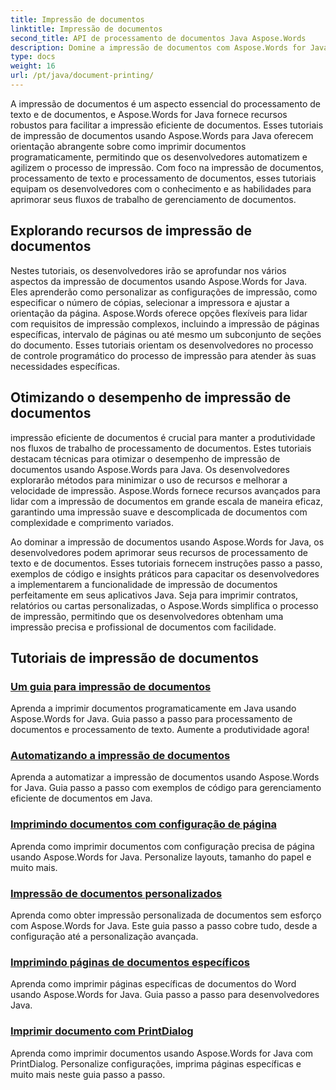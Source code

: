 ```yaml
---
title: Impressão de documentos
linktitle: Impressão de documentos
second_title: API de processamento de documentos Java Aspose.Words
description: Domine a impressão de documentos com Aspose.Words for Java! Automatize as configurações de impressão, otimize o desempenho e obtenha resultados profissionais sem esforço.
type: docs
weight: 16
url: /pt/java/document-printing/
---
```


A impressão de documentos é um aspecto essencial do processamento de texto e de documentos, e Aspose.Words for Java fornece recursos robustos para facilitar a impressão eficiente de documentos. Esses tutoriais de impressão de documentos usando Aspose.Words para Java oferecem orientação abrangente sobre como imprimir documentos programaticamente, permitindo que os desenvolvedores automatizem e agilizem o processo de impressão. Com foco na impressão de documentos, processamento de texto e processamento de documentos, esses tutoriais equipam os desenvolvedores com o conhecimento e as habilidades para aprimorar seus fluxos de trabalho de gerenciamento de documentos.

## Explorando recursos de impressão de documentos

Nestes tutoriais, os desenvolvedores irão se aprofundar nos vários aspectos da impressão de documentos usando Aspose.Words for Java. Eles aprenderão como personalizar as configurações de impressão, como especificar o número de cópias, selecionar a impressora e ajustar a orientação da página. Aspose.Words oferece opções flexíveis para lidar com requisitos de impressão complexos, incluindo a impressão de páginas específicas, intervalo de páginas ou até mesmo um subconjunto de seções do documento. Esses tutoriais orientam os desenvolvedores no processo de controle programático do processo de impressão para atender às suas necessidades específicas.

## Otimizando o desempenho de impressão de documentos

impressão eficiente de documentos é crucial para manter a produtividade nos fluxos de trabalho de processamento de documentos. Estes tutoriais destacam técnicas para otimizar o desempenho de impressão de documentos usando Aspose.Words para Java. Os desenvolvedores explorarão métodos para minimizar o uso de recursos e melhorar a velocidade de impressão. Aspose.Words fornece recursos avançados para lidar com a impressão de documentos em grande escala de maneira eficaz, garantindo uma impressão suave e descomplicada de documentos com complexidade e comprimento variados.

Ao dominar a impressão de documentos usando Aspose.Words for Java, os desenvolvedores podem aprimorar seus recursos de processamento de texto e de documentos. Esses tutoriais fornecem instruções passo a passo, exemplos de código e insights práticos para capacitar os desenvolvedores a implementarem a funcionalidade de impressão de documentos perfeitamente em seus aplicativos Java. Seja para imprimir contratos, relatórios ou cartas personalizadas, o Aspose.Words simplifica o processo de impressão, permitindo que os desenvolvedores obtenham uma impressão precisa e profissional de documentos com facilidade.

## Tutoriais de impressão de documentos

### [Um guia para impressão de documentos](./guide-to-document-printing/)
Aprenda a imprimir documentos programaticamente em Java usando Aspose.Words for Java. Guia passo a passo para processamento de documentos e processamento de texto. Aumente a produtividade agora!
### [Automatizando a impressão de documentos](./automating-document-printing/)
Aprenda a automatizar a impressão de documentos usando Aspose.Words for Java. Guia passo a passo com exemplos de código para gerenciamento eficiente de documentos em Java.
### [Imprimindo documentos com configuração de página](./printing-documents-page-setup/)
Aprenda como imprimir documentos com configuração precisa de página usando Aspose.Words for Java. Personalize layouts, tamanho do papel e muito mais.
### [Impressão de documentos personalizados](./customized-document-printing/)
Aprenda como obter impressão personalizada de documentos sem esforço com Aspose.Words for Java. Este guia passo a passo cobre tudo, desde a configuração até a personalização avançada.
### [Imprimindo páginas de documentos específicos](./printing-specific-document-pages/)
Aprenda como imprimir páginas específicas de documentos do Word usando Aspose.Words for Java. Guia passo a passo para desenvolvedores Java.
### [Imprimir documento com PrintDialog](./print-document-printdialog/)
Aprenda como imprimir documentos usando Aspose.Words for Java com PrintDialog. Personalize configurações, imprima páginas específicas e muito mais neste guia passo a passo.